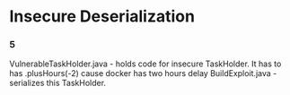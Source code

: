 # Insecure Deserialization
### 5
VulnerableTaskHolder.java - holds code for insecure TaskHolder. It has to has .plusHours(-2) cause docker has two hours delay
BuildExploit.java - serializes this TaskHolder. 
